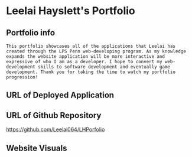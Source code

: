 # Leelai Hayslett's Portfolio

## Portfolio info
 ```
This portfolio showcases all of the applications that Leelai has created through the LPS Penn web-developing program. As my knowledge expands the website application will be more interactive and expressive of who I am as a developer. I hope to convert my web-development skills to software development and eventually game development. Thank you for taking the time to watch my portfolio progression!
```
## URL of Deployed Application



## URL of Github Repository

https://github.com/Leelai064/LHPorfolio

## Website Visuals